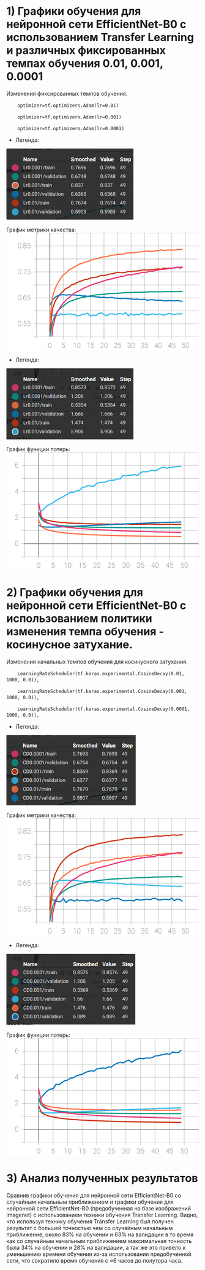 # 1) Графики обучения для нейронной сети EfficientNet-B0 с использованием Transfer Learning и различных фиксированных темпах обучения 0.01, 0.001, 0.0001
 Изменения фиксированных темпов обучения.
```
    optimizer=tf.optimizers.Adam(lr=0.01)
```
```
    optimizer=tf.optimizers.Adam(lr=0.001)
```
```
    optimizer=tf.optimizers.Adam(lr=0.0001)
```
  - Легенда:

   ![](./Images/Lr_Accur.png)
  
   График метрики качества:
   ![SVG example](./Images/epoch_categorical_accuracy_1.svg)

  - Легенда:

   ![](./Images/Lr_Loss.png)

  График функции потерь:
   ![SVG example](./Images/epoch_loss_1.svg)

# 2) Графики обучения для нейронной сети EfficientNet-B0 с использованием политики изменения темпа обучения - косинусное затухание.
 Изменения начальных темпов обучения для косинусного затухания.
```
    LearningRateScheduler(tf.keras.experimental.CosineDecay(0.01, 1000, 0.0)),
```
```
    LearningRateScheduler(tf.keras.experimental.CosineDecay(0.001, 1000, 0.0)),
```
```
    LearningRateScheduler(tf.keras.experimental.CosineDecay(0.0001, 1000, 0.0)),
```
  - Легенда:

   ![](./Images/CD_Accur.png)
  
   График метрики качества:
   ![SVG example](./Images/epoch_categorical_accuracy_2.svg)
   
   - Легенда:

   ![](./Images/CD_Loss.png)

  График функции потерь:
   ![SVG example](./Images/epoch_loss_2.svg)


# 3) Анализ полученных результатов

   Сравнив графики обучения для нейронной сети EfficientNet-B0 со случайным начальным приближением и графики обучения для нейронной сети EfficientNet-B0 (предобученная на базе изображений imagenet) с использованием техники обучения Transfer Learning. Видно, что используя технику обучения Transfer Learning был получен результат с большей точностью чем со случайным начальным приближение, около 83% на обучении и 63% на валидации в то время как со случайным начальным приближением максимальная точность была 34% на обучении и 28% на валидации, а так же это привело к уменьшению времени обучения из-за использования предобученной сети, что сократило время обучения с ≈6 часов до полутора часа.
